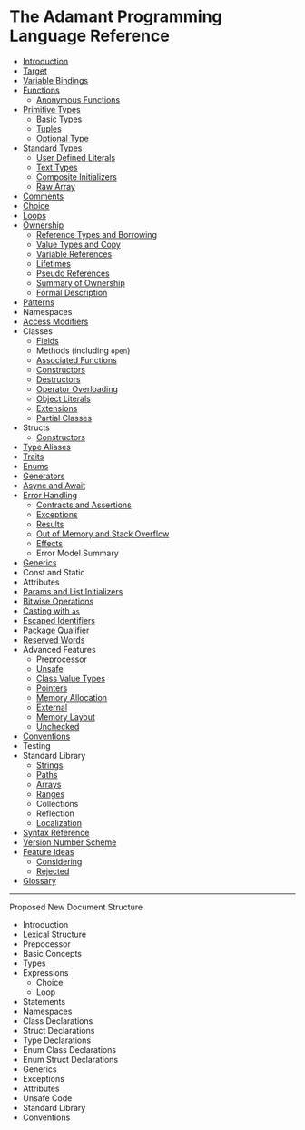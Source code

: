 # The Adamant Programming Language Reference

* [Introduction](introduction.md)
* [Target](target.md)
* [Variable Bindings](variable-bindings.md)
* [Functions](functions.md)
  * [Anonymous Functions](anonymous-functions.md)
* [Primitive Types](primitive-types.md)
  * [Basic Types](basic-types.md)
  * [Tuples](tuples.md)
  * [Optional Type](optional-type.md)
* [Standard Types](standard-types.md)
  * [User Defined Literals](user-defined-literals.md)
  * [Text Types](text-types.md)
  * [Composite Initializers](composite-initializers.md)
  * [Raw Array](raw-array.md)
* [Comments](comments.md)
* [Choice](choice.md)
* [Loops](loops.md)
* [Ownership](ownership.md)
  * [Reference Types and Borrowing](reference-types.md)
  * [Value Types and Copy](value-types.md)
  * [Variable References](variable-references.md)
  * [Lifetimes](lifetimes.md)
  * [Pseudo References](pseudo-references.md)
  * [Summary of Ownership](ownership-summary.md)
  * [Formal Description](borrow-checker.md)
* [Patterns](patterns.md)
* Namespaces
* [Access Modifiers](access-modifiers.md)
* Classes
  * [Fields](fields.md)
  * Methods (including `open`)
  * [Associated Functions](associated-functions.md)
  * [Constructors](constructors.md)
  * [Destructors](destructors.md)
  * [Operator Overloading](operator-overloading.md)
  * [Object Literals](object-literals.md)
  * [Extensions](extensions.md)
  * [Partial Classes](partial-classes.md)
* Structs
  * [Constructors](struct-constructors.md)
* [Type Aliases](alias.md)
* [Traits](traits.md)
* [Enums](enums.md)
* [Generators](generators.md)
* [Async and Await](async.md)
* [Error Handling](error-handling.md)
  * [Contracts and Assertions](contracts-assertions.md)
  * [Exceptions](exceptions.md)
  * [Results](result.md)
  * [Out of Memory and Stack Overflow](out-of-memory.md)
  * [Effects](effects.md)
  * Error Model Summary
* [Generics](generics.md)
* Const and Static
* Attributes
* [Params and List Initializers](params-and-list-initializers.md)
* [Bitwise Operations](bitwise-operations.md)
* [Casting with `as`](casting.md)
* [Escaped Identifiers](escaped-identifiers.md)
* [Package Qualifier](package-qualifier.md)
* [Reserved Words](reserved-words.md)
* Advanced Features
  * [Preprocessor](preprocessor.md)
  * [Unsafe](unsafe.md)
  * [Class Value Types](class-value-types.md)
  * [Pointers](pointers.md)
  * [Memory Allocation](memory-allocation.md)
  * [External](external.md)
  * [Memory Layout](memory-layout.md)
  * [Unchecked](unchecked.md)
* [Conventions](conventions.md)
* Testing
* Standard Library
  * [Strings](strings.md)
  * [Paths](paths.md)
  * [Arrays](arrays.md)
  * [Ranges](ranges.md)
  * Collections
  * Reflection
  * [Localization](localization.md)
* [Syntax Reference](syntax.md)
* [Version Number Scheme](version-numbers.md)
* [Feature Ideas](ideas.md)
  * [Considering](ideas-considering.md)
  * [Rejected](ideas-rejected.md)
* [Glossary](glossary.md)

---

Proposed New Document Structure

* Introduction
* Lexical Structure
* Prepocessor
* Basic Concepts
* Types
* Expressions
  * Choice
  * Loop
* Statements
* Namespaces
* Class Declarations
* Struct Declarations
* Type Declarations
* Enum Class Declarations
* Enum Struct Declarations
* Generics
* Exceptions
* Attributes
* Unsafe Code
* Standard Library
* Conventions
